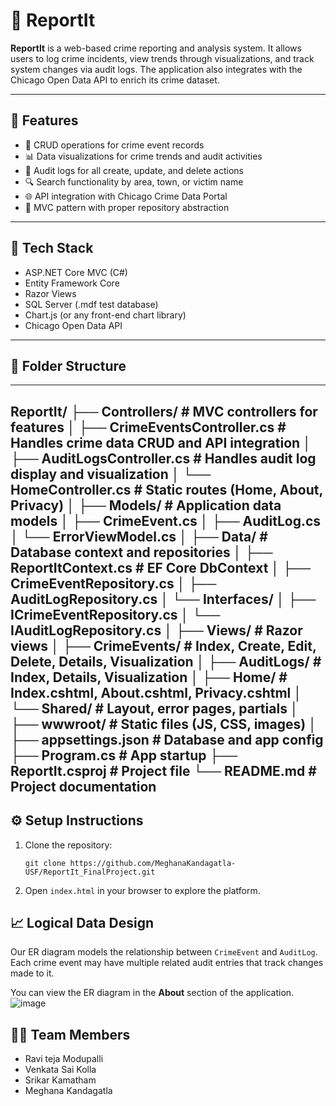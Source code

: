# 🚨 ReportIt

**ReportIt** is a web-based crime reporting and analysis system. It allows users to log crime incidents, view trends through visualizations, and track system changes via audit logs. The application also integrates with the Chicago Open Data API to enrich its crime dataset.

---

## 🎯 Features

- 📝 CRUD operations for crime event records
- 📊 Data visualizations for crime trends and audit activities
- 🧾 Audit logs for all create, update, and delete actions
- 🔍 Search functionality by area, town, or victim name
- 🌐 API integration with Chicago Crime Data Portal
- 🧭 MVC pattern with proper repository abstraction

---

## 🧱 Tech Stack

- ASP.NET Core MVC (C#)
- Entity Framework Core
- Razor Views
- SQL Server (.mdf test database)
- Chart.js (or any front-end chart library)
- Chicago Open Data API

---

## 📂 Folder Structure
---
ReportIt/
├── Controllers/                      # MVC controllers for features
│   ├── CrimeEventsController.cs      # Handles crime data CRUD and API integration
│   ├── AuditLogsController.cs        # Handles audit log display and visualization
│   └── HomeController.cs             # Static routes (Home, About, Privacy)
│
├── Models/                           # Application data models
│   ├── CrimeEvent.cs
│   ├── AuditLog.cs
│   └── ErrorViewModel.cs
│
├── Data/                             # Database context and repositories
│   ├── ReportItContext.cs            # EF Core DbContext
│   ├── CrimeEventRepository.cs
│   ├── AuditLogRepository.cs
│   └── Interfaces/
│       ├── ICrimeEventRepository.cs
│       └── IAuditLogRepository.cs
│
├── Views/                            # Razor views
│   ├── CrimeEvents/                  # Index, Create, Edit, Delete, Details, Visualization
│   ├── AuditLogs/                    # Index, Details, Visualization
│   ├── Home/                         # Index.cshtml, About.cshtml, Privacy.cshtml
│   └── Shared/                       # Layout, error pages, partials
│
├── wwwroot/                          # Static files (JS, CSS, images)
│
├── appsettings.json                 # Database and app config
├── Program.cs                       # App startup
├── ReportIt.csproj                  # Project file
└── README.md                        # Project documentation
---

## ⚙️ Setup Instructions

1. Clone the repository:
   ```
   git clone https://github.com/MeghanaKandagatla-USF/ReportIt_FinalProject.git
   ```

2. Open `index.html` in your browser to explore the platform.

## 📈 Logical Data Design

Our ER diagram models the relationship between `CrimeEvent` and `AuditLog`. Each crime event may have multiple related audit entries that track changes made to it. 

You can view the ER diagram in the **About** section of the application.
![image](https://github.com/user-attachments/assets/956916f0-c9a0-461a-8ac8-4631705819fb)


## 👨‍💻 Team Members

- Ravi teja Modupalli 
- Venkata Sai Kolla
- Srikar Kamatham
- Meghana Kandagatla 



